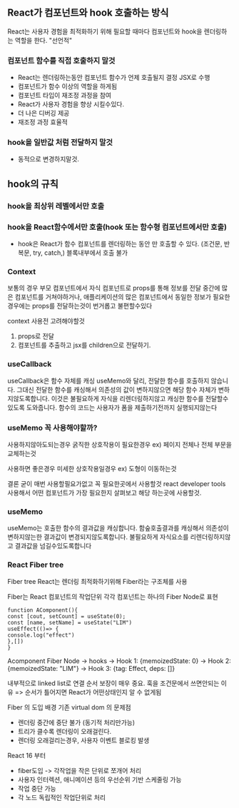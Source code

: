 ## React가 컴포넌트와 hook 호출하는 방식

React는 사용자 경험을 최적화하기 위해 필요할 때마다 컴포넌트와 hook을 렌더링하는 역할을 한다.
"선언적"

### 컴포넌트 함수를 직접 호출하지 말것

- React는 렌더링하는동안 컴포넌트 함수가 언제 호출될지 결정 JSX로 수행
- 컴포넌트가 함수 이상의 역할을 하게됨
- 컴포넌트 타입이 재조정 과정을 참여
- React가 사용자 경험을 향상 시킬수있다.
- 더 나은 디버깅 제공
- 재조정 과정 효율적

### hook을 일반값 처럼 전달하지 말것

- 동적으로 변경하지말것.

## hook의 규칙

### hook을 최상위 레벨에서만 호출

### hook을 React함수에서만 호출(hook 또는 함수형 컴포넌트에서만 호출)

- hook은 React가 함수 컴포넌트를 렌더링하는 동안 만 호출할 수 있다. (조건문, 반복문, try, catch,) 블록내부에서 호출 불가

### Context

보통의 경우 부모 컴포넌트에서 자식 컴포넌트로 props를 통해 정보를 전달
중간에 많은 컴포넌트를 거쳐야하거나, 애플리케이션의 많은 컴포넌트에서 동일한 정보가 필요한경우에는 props를 전달하는것이 번거롭고 불편할수있다

context 사용전 고려해야할것

1. props로 전달
2. 컴포넌트를 추출하고 jsx를 children으로 전달하기.

### useCallback

useCallback은 함수 자체를 캐싱
useMemo와 달리, 전달한 함수를 호출하지 않습니다.
그대신 전달한 함수를 캐싱해서 의존성의 값이 변하지않으면 해당 함수 자체가 변하지않도록합니다.
이것은 불필요하게 자식을 리렌더링하지않고 캐싱한 함수를 전달할수 있도록 도와줍니다.
함수의 코드는 사용자가 폼을 제출하기전까지 실행되지않는다

### useMemo 꼭 사용해야할까?

사용하지않아도되는경우
굵직한 상호작용이 필요한경우 ex) 페이지 전체나 전체 부문을 교체하는것

사용하면 좋은경우
미세한 상호작용일경우 ex) 도형이 이동하는것

결론
굳이 매번 사용할필요가없고 꼭 필요한곳에서 사용할것
react developer tools 사용해서 어떤 컴포넌트가 가장 필요한지 살펴보고 해당 하는곳에 사용할것.

### useMemo

useMemo는 호출한 함수의 결과값을 캐싱합니다.
함숲호출결과를 캐싱해서 의존성이 변하지않는한 결과값이 변경되지않도록합니다.
불필요하게 자식요소를 리렌더링하지않고 결과값을 넘길수있도록합니다

### React Fiber tree

Fiber tree
React는 렌더링 최적화하기위해 Fiber라는 구조체를 사용

Fiber는 React 컴포넌트의 작업단위
각각 컴포넌트는 하나의 Fiber Node로 표현

```
function AComponent(){
const [cout, setCount] = useState(0);
const [name, setName] = useState("LIM")
useEffect(()=> {
console.log("effect")
},[])
}
```

Acomponent Fiber Node
-> hooks
-> Hook 1: {memoizedState: 0}
-> Hook 2: {memoizedState: "LIM"}
-> Hook 3: {tag: Effect, deps: []}

내부적으로 linked list로 연결 순서 보장이 매우 중요.
훅을 조건문에서 쓰면안되는 이유 => 순서가 틀어지면 React가 어떤상태인지 알 수 없게됨

Fiber 의 도입 배경
기존 virtual dom 의 문제점

- 렌더링 중간에 중단 불가 (동기적 처리만가능)
- 트리가 클수록 렌더링이 오래걸린다.
- 렌더링 오래걸리는경우, 사용자 이벤트 블로킹 발생

React 16 부터

- fiber도입 -> 각작업을 작은 단위로 쪼개어 처리
- 사용자 인터렉션, 애니메이션 등의 우선순위 기반 스케줄링 가능
- 작업 중단 가능
- 각 노드 독립적인 작업단위로 처리

